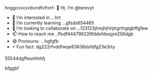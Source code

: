 hnggcxvcxvbvndfvfnnf- 👋 Hi, I’m @terevyt
- 👀 I’m interested in ...hrt
- 🌱 I’m currently learning ...gfsds654465
- 💞️ I’m looking to collaborate on ...123123jhmjhjhhjtrgrthgtgbffgfew
- 📫 How to reach me ..ffsdf444796226fddsfdssgre256dgb
- 😄 Pronouns: ...hgfgfb
- ⚡ Fun fact: dg222rfvddfwqe63636dsfdfg23e3rty
<!---4565werasdf4458dfg6262dsfgrerertjmhhj
terevyt/terevyt is a ✨ special ✨ repository because its `README.md` (this f63ile) appears on your GitHub p58rofigrede.vdsa4745dsgerg
You can click the Preview link to take a look at your changevxxxxs.р123465
--->55544dgffesnhhhfj
bfggbf
